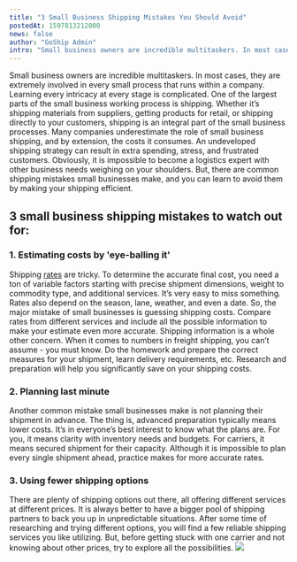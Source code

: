 ```yaml
---
title: "3 Small Business Shipping Mistakes You Should Avoid"
postedAt: 1597813212000
news: false
author: "GoShip Admin"
intro: "Small business owners are incredible multitaskers. In most cases, they are extremely involved in every small process that runs within a company. Learning every intricacy at every stage is complicated. One of the largest parts of the small business working process is shipping. Whether it’s shipping materials from suppliers, getting products for retail, or shipping directly to your customers, shipping is an integral part of the small business processes. Many companies underestimate the role of small business "
---
```

Small business owners are incredible multitaskers. In most cases, they are extremely involved in every small process that runs within a company. Learning every intricacy at every stage is complicated. One of the largest parts of the small business working process is shipping. Whether it’s shipping materials from suppliers, getting products for retail, or shipping directly to your customers, shipping is an integral part of the small business processes. Many companies underestimate the role of small business shipping, and by extension, the costs it consumes. An undeveloped shipping strategy can result in extra spending, stress, and frustrated customers. Obviously, it is impossible to become a logistics expert with other business needs weighing on your shoulders. But, there are common shipping mistakes small businesses make, and you can learn to avoid them by making your shipping efficient.

3 small business shipping mistakes to watch out for:
----------------------------------------------------

### 1\. Estimating costs by 'eye-balling it'

Shipping [rates](https://www.goship.com/blog/what-are-the-different-types-of-freight-rates/) are tricky. To determine the accurate final cost, you need a ton of variable factors starting with precise shipment dimensions, weight to commodity type, and additional services. It’s very easy to miss something. Rates also depend on the season, lane, weather, and even a date. So, the major mistake of small businesses is guessing shipping costs. Compare rates from different services and include all the possible information to make your estimate even more accurate. Shipping information is a whole other concern. When it comes to numbers in freight shipping, you can’t assume - you must know. Do the homework and prepare the correct measures for your shipment, learn delivery requirements, etc. Research and preparation will help you significantly save on your shipping costs.

### 2\. Planning last minute

Another common mistake small businesses make is not planning their shipment in advance. The thing is, advanced preparation typically means lower costs. It’s in everyone’s best interest to know what the plans are. For you, it means clarity with inventory needs and budgets. For carriers, it means secured shipment for their capacity. Although it is impossible to plan every single shipment ahead, practice makes for more accurate rates.

### 3\. Using fewer shipping options

There are plenty of shipping options out there, all offering different services at different prices. It is always better to have a bigger pool of shipping partners to back you up in unpredictable situations. After some time of researching and trying different options, you will find a few reliable shipping services you like utilizing. But, before getting stuck with one carrier and not knowing about other prices, try to explore all the possibilities. [![](https://www.goship.com/wp-content/uploads/2021/02/1ace89b4-fe28-40ff-a2a7-4cddc60fc9ec.png)](https://www.goship.com/)

